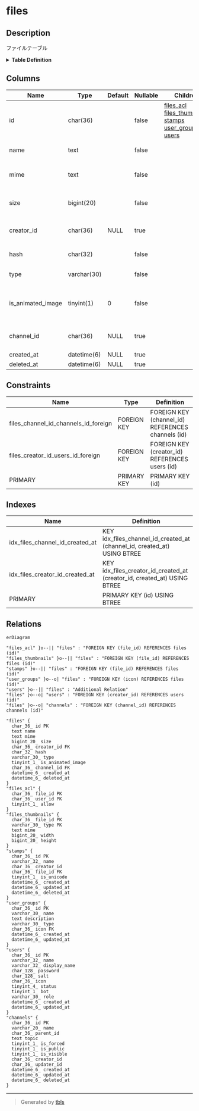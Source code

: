 # files

## Description

ファイルテーブル

<details>
<summary><strong>Table Definition</strong></summary>

```sql
CREATE TABLE `files` (
  `id` char(36) NOT NULL,
  `name` text NOT NULL,
  `mime` text NOT NULL,
  `size` bigint(20) NOT NULL,
  `creator_id` char(36) DEFAULT NULL,
  `hash` char(32) NOT NULL,
  `type` varchar(30) NOT NULL,
  `is_animated_image` tinyint(1) NOT NULL DEFAULT 0,
  `channel_id` char(36) DEFAULT NULL,
  `created_at` datetime(6) DEFAULT NULL,
  `deleted_at` datetime(6) DEFAULT NULL,
  PRIMARY KEY (`id`),
  KEY `idx_files_creator_id_created_at` (`creator_id`,`created_at`),
  KEY `idx_files_channel_id_created_at` (`channel_id`,`created_at`),
  CONSTRAINT `files_channel_id_channels_id_foreign` FOREIGN KEY (`channel_id`) REFERENCES `channels` (`id`) ON DELETE SET NULL ON UPDATE CASCADE,
  CONSTRAINT `files_creator_id_users_id_foreign` FOREIGN KEY (`creator_id`) REFERENCES `users` (`id`) ON UPDATE CASCADE
) ENGINE=InnoDB DEFAULT CHARSET=utf8mb4
```

</details>

## Columns

| Name | Type | Default | Nullable | Children | Parents | Comment |
| ---- | ---- | ------- | -------- | -------- | ------- | ------- |
| id | char(36) |  | false | [files_acl](files_acl.md) [files_thumbnails](files_thumbnails.md) [stamps](stamps.md) [user_groups](user_groups.md) [users](users.md) |  |  |
| name | text |  | false |  |  | ファイル名 |
| mime | text |  | false |  |  | ファイルMIMEタイプ |
| size | bigint(20) |  | false |  |  | ファイルサイズ(byte) |
| creator_id | char(36) | NULL | true |  | [users](users.md) | ファイル作成者UUID |
| hash | char(32) |  | false |  |  | MD5ハッシュ |
| type | varchar(30) |  | false |  |  | ファイルタイプ |
| is_animated_image | tinyint(1) | 0 | false |  |  | アニメーション画像かどうか |
| channel_id | char(36) | NULL | true |  | [channels](channels.md) | 所属チャンネルUUID |
| created_at | datetime(6) | NULL | true |  |  |  |
| deleted_at | datetime(6) | NULL | true |  |  |  |

## Constraints

| Name | Type | Definition |
| ---- | ---- | ---------- |
| files_channel_id_channels_id_foreign | FOREIGN KEY | FOREIGN KEY (channel_id) REFERENCES channels (id) |
| files_creator_id_users_id_foreign | FOREIGN KEY | FOREIGN KEY (creator_id) REFERENCES users (id) |
| PRIMARY | PRIMARY KEY | PRIMARY KEY (id) |

## Indexes

| Name | Definition |
| ---- | ---------- |
| idx_files_channel_id_created_at | KEY idx_files_channel_id_created_at (channel_id, created_at) USING BTREE |
| idx_files_creator_id_created_at | KEY idx_files_creator_id_created_at (creator_id, created_at) USING BTREE |
| PRIMARY | PRIMARY KEY (id) USING BTREE |

## Relations

```mermaid
erDiagram

"files_acl" }o--|| "files" : "FOREIGN KEY (file_id) REFERENCES files (id)"
"files_thumbnails" }o--|| "files" : "FOREIGN KEY (file_id) REFERENCES files (id)"
"stamps" }o--|| "files" : "FOREIGN KEY (file_id) REFERENCES files (id)"
"user_groups" }o--o| "files" : "FOREIGN KEY (icon) REFERENCES files (id)"
"users" }o--|| "files" : "Additional Relation"
"files" }o--o| "users" : "FOREIGN KEY (creator_id) REFERENCES users (id)"
"files" }o--o| "channels" : "FOREIGN KEY (channel_id) REFERENCES channels (id)"

"files" {
  char_36_ id PK
  text name
  text mime
  bigint_20_ size
  char_36_ creator_id FK
  char_32_ hash
  varchar_30_ type
  tinyint_1_ is_animated_image
  char_36_ channel_id FK
  datetime_6_ created_at
  datetime_6_ deleted_at
}
"files_acl" {
  char_36_ file_id PK
  char_36_ user_id PK
  tinyint_1_ allow
}
"files_thumbnails" {
  char_36_ file_id PK
  varchar_30_ type PK
  text mime
  bigint_20_ width
  bigint_20_ height
}
"stamps" {
  char_36_ id PK
  varchar_32_ name
  char_36_ creator_id
  char_36_ file_id FK
  tinyint_1_ is_unicode
  datetime_6_ created_at
  datetime_6_ updated_at
  datetime_6_ deleted_at
}
"user_groups" {
  char_36_ id PK
  varchar_30_ name
  text description
  varchar_30_ type
  char_36_ icon FK
  datetime_6_ created_at
  datetime_6_ updated_at
}
"users" {
  char_36_ id PK
  varchar_32_ name
  varchar_32_ display_name
  char_128_ password
  char_128_ salt
  char_36_ icon
  tinyint_4_ status
  tinyint_1_ bot
  varchar_30_ role
  datetime_6_ created_at
  datetime_6_ updated_at
}
"channels" {
  char_36_ id PK
  varchar_20_ name
  char_36_ parent_id
  text topic
  tinyint_1_ is_forced
  tinyint_1_ is_public
  tinyint_1_ is_visible
  char_36_ creator_id
  char_36_ updater_id
  datetime_6_ created_at
  datetime_6_ updated_at
  datetime_6_ deleted_at
}
```

---

> Generated by [tbls](https://github.com/k1LoW/tbls)
